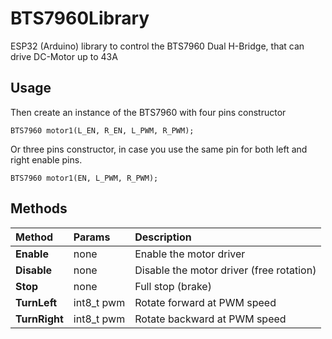 # BTS7960Library
ESP32 (Arduino) library to control the BTS7960 Dual H-Bridge, that can drive DC-Motor up to 43A

## Usage
Then create an instance of the BTS7960 with four pins constructor
```
BTS7960 motor1(L_EN, R_EN, L_PWM, R_PWM);
```

Or three pins constructor, in case you use the same pin for both left and right enable pins.
```
BTS7960 motor1(EN, L_PWM, R_PWM);
```

## Methods

|Method | Params  | Description
| :----- | :---------- | :------
|**Enable** |   none | Enable the motor driver
|**Disable** |  none | Disable the motor driver (free rotation)
|**Stop** |     none  | Full stop (brake)
|**TurnLeft** | int8_t pwm  | Rotate forward at PWM speed
|**TurnRight** | int8_t pwm  | Rotate backward at PWM speed
